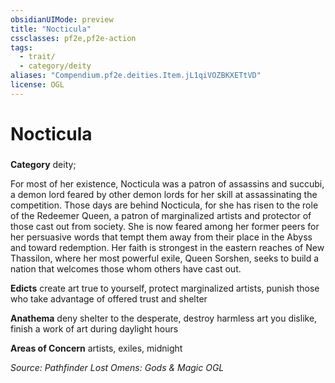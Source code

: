 ```yaml
---
obsidianUIMode: preview
title: "Nocticula"
cssclasses: pf2e,pf2e-action
tags:
  - trait/
  - category/deity
aliases: "Compendium.pf2e.deities.Item.jL1qiVOZBKXETtVD"
license: OGL
---
```

# Nocticula

### 

**Category** deity; 




For most of her existence, Nocticula was a patron of assassins and succubi, a demon lord feared by other demon lords for her skill at assassinating the competition. Those days are behind Nocticula, for she has risen to the role of the Redeemer Queen, a patron of marginalized artists and protector of those cast out from society. She is now feared among her former peers for her persuasive words that tempt them away from their place in the Abyss and toward redemption. Her faith is strongest in the eastern reaches of New Thassilon, where her most powerful exile, Queen Sorshen, seeks to build a nation that welcomes those whom others have cast out.

**Edicts** create art true to yourself, protect marginalized artists, punish those who take advantage of offered trust and shelter

**Anathema** deny shelter to the desperate, destroy harmless art you dislike, finish a work of art during daylight hours

**Areas of Concern** artists, exiles, midnight

*Source: Pathfinder Lost Omens: Gods & Magic*
*OGL*